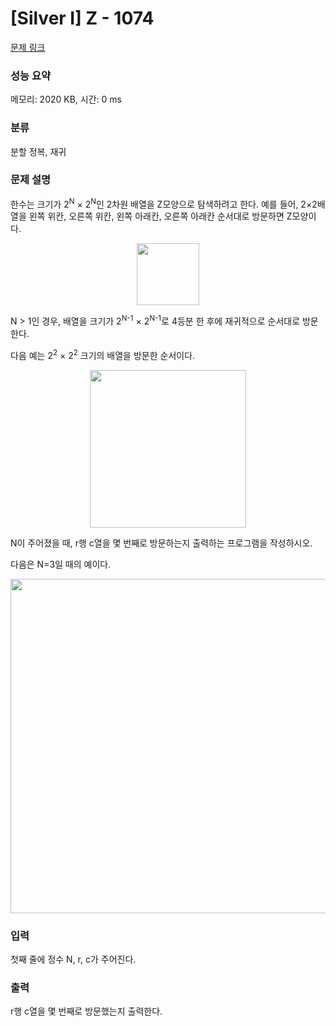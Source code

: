 # [Silver I] Z - 1074 

[문제 링크](https://www.acmicpc.net/problem/1074) 

### 성능 요약

메모리: 2020 KB, 시간: 0 ms

### 분류

분할 정복, 재귀

### 문제 설명

<p style="user-select: auto;">한수는 크기가 2<sup style="user-select: auto;">N</sup> × 2<sup style="user-select: auto;">N</sup>인 2차원 배열을 Z모양으로 탐색하려고 한다. 예를 들어, 2×2배열을 왼쪽 위칸, 오른쪽 위칸, 왼쪽 아래칸, 오른쪽 아래칸 순서대로 방문하면 Z모양이다.</p>

<p style="text-align: center; user-select: auto;"><img alt="" src="https://upload.acmicpc.net/21c73b56-5a91-43aa-b71f-9b74925c0adc/-/preview/" style="width: 100px; height: 99px; user-select: auto;"></p>

<p style="user-select: auto;">N > 1인 경우, 배열을 크기가 2<sup style="user-select: auto;">N-1</sup> × 2<sup style="user-select: auto;">N-1</sup>로 4등분 한 후에 재귀적으로 순서대로 방문한다.</p>

<p style="user-select: auto;">다음 예는 2<sup style="user-select: auto;">2</sup> × 2<sup style="user-select: auto;">2</sup> 크기의 배열을 방문한 순서이다.</p>

<p style="text-align: center; user-select: auto;"><img alt="" src="https://upload.acmicpc.net/adc7cfae-e84d-4d5c-af8e-ee011f8fff8f/-/preview/" style="width: 250px; height: 252px; user-select: auto;"></p>

<p style="user-select: auto;">N이 주어졌을 때, r행 c열을 몇 번째로 방문하는지 출력하는 프로그램을 작성하시오.</p>

<p style="user-select: auto;">다음은 N=3일 때의 예이다.</p>

<p style="text-align: center; user-select: auto;"><img alt="" src="https://upload.acmicpc.net/d3e84bb7-9424-4764-ad3a-811e7fcbd53f/-/preview/" style="width: 533px; height: 535px; user-select: auto;"></p>

### 입력 

 <p style="user-select: auto;">첫째 줄에 정수 N, r, c가 주어진다.</p>

### 출력 

 <p style="user-select: auto;">r행 c열을 몇 번째로 방문했는지 출력한다.</p>

